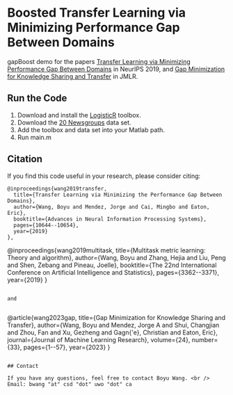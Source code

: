 # Boosted Transfer Learning via Minimizing Performance Gap Between Domains

gapBoost demo for the papers [Transfer Learning via Minimizing Performance Gap Between Domains](https://proceedings.neurips.cc/paper/2019/hash/c66dd00e5fc44ba8de89d7713fedcd50-Abstract.html) in NeurIPS 2019, and  [Gap Minimization for Knowledge Sharing and Transfer](https://jmlr.org/papers/v24/22-0099.html) in JMLR.

## Run the Code

1. Download and install the [LogisticR](http://yelabs.net/software/SLEP/) toolbox. 
2. Download the [20 Newsgroups](http://www.cad.zju.edu.cn/home/dengcai/Data/TextData.html) data set.
3. Add the toolbox and data set into your Matlab path.
4. Run main.m


## Citation

If you find this code useful in your research, please consider citing:

```
@inproceedings{wang2019transfer,
  title={Transfer Learning via Minimizing the Performance Gap Between Domains},
  author={Wang, Boyu and Mendez, Jorge and Cai, Mingbo and Eaton, Eric},
  booktitle={Advances in Neural Information Processing Systems},
  pages={10644--10654},
  year={2019}
},
```

@inproceedings{wang2019multitask,
  title={Multitask metric learning: Theory and algorithm},
  author={Wang, Boyu and Zhang, Hejia and Liu, Peng and Shen, Zebang and Pineau, Joelle},
  booktitle={The 22nd International Conference on Artificial Intelligence and Statistics},
  pages={3362--3371},
  year={2019}
}
```

and


```
@article{wang2023gap,
  title={Gap Minimization for Knowledge Sharing and Transfer},
  author={Wang, Boyu and Mendez, Jorge A and Shui, Changjian and Zhou, Fan and Xu, Gezheng and Gagn{\'e}, Christian and Eaton, Eric},
  journal={Journal of Machine Learning Research},
  volume={24},
  number={33},
  pages={1--57},
  year={2023}
}
```

## Contact

If you have any questions, feel free to contact Boyu Wang. <br />
Email: bwang "at" csd "dot" uwo "dot" ca



